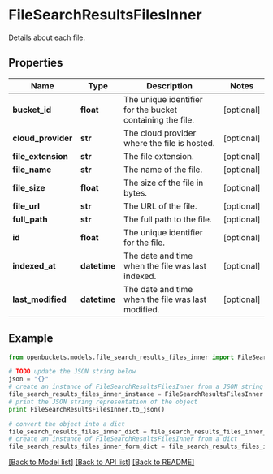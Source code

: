 # FileSearchResultsFilesInner

Details about each file.

## Properties
Name | Type | Description | Notes
------------ | ------------- | ------------- | -------------
**bucket_id** | **float** | The unique identifier for the bucket containing the file. | [optional] 
**cloud_provider** | **str** | The cloud provider where the file is hosted. | [optional] 
**file_extension** | **str** | The file extension. | [optional] 
**file_name** | **str** | The name of the file. | [optional] 
**file_size** | **float** | The size of the file in bytes. | [optional] 
**file_url** | **str** | The URL of the file. | [optional] 
**full_path** | **str** | The full path to the file. | [optional] 
**id** | **float** | The unique identifier for the file. | [optional] 
**indexed_at** | **datetime** | The date and time when the file was last indexed. | [optional] 
**last_modified** | **datetime** | The date and time when the file was last modified. | [optional] 

## Example

```python
from openbuckets.models.file_search_results_files_inner import FileSearchResultsFilesInner

# TODO update the JSON string below
json = "{}"
# create an instance of FileSearchResultsFilesInner from a JSON string
file_search_results_files_inner_instance = FileSearchResultsFilesInner.from_json(json)
# print the JSON string representation of the object
print FileSearchResultsFilesInner.to_json()

# convert the object into a dict
file_search_results_files_inner_dict = file_search_results_files_inner_instance.to_dict()
# create an instance of FileSearchResultsFilesInner from a dict
file_search_results_files_inner_form_dict = file_search_results_files_inner.from_dict(file_search_results_files_inner_dict)
```
[[Back to Model list]](../README.md#documentation-for-models) [[Back to API list]](../README.md#documentation-for-api-endpoints) [[Back to README]](../README.md)


